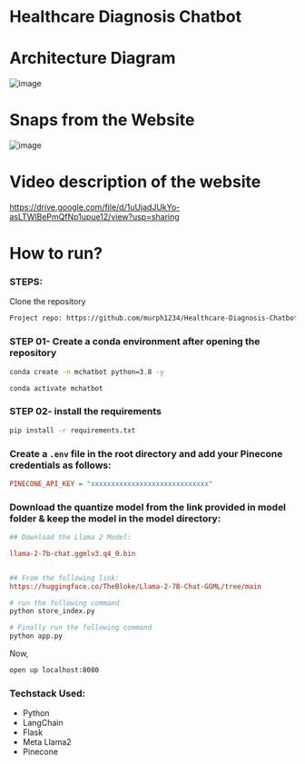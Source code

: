 # Healthcare Diagnosis Chatbot
# Architecture Diagram
![image](https://github.com/murph1234/Healthcare-Diagnosis-Chatbot/assets/98601458/211324dc-6ee5-485a-a395-86383733fd68)
# Snaps from the Website
![image](https://github.com/murph1234/Healthcare-Diagnosis-Chatbot/assets/98601458/2ebfed77-37d1-4b19-abd1-8a6f3068a8aa)

# Video description of the website
https://drive.google.com/file/d/1uUjadJUkYo-asLTWlBePmQfNp1upue12/view?usp=sharing

# How to run?
### STEPS:

Clone the repository

```bash
Project repo: https://github.com/murph1234/Healthcare-Diagnosis-Chatbot.git
```

### STEP 01- Create a conda environment after opening the repository

```bash
conda create -n mchatbot python=3.8 -y
```

```bash
conda activate mchatbot
```

### STEP 02- install the requirements
```bash
pip install -r requirements.txt
```


### Create a `.env` file in the root directory and add your Pinecone credentials as follows:

```ini
PINECONE_API_KEY = "xxxxxxxxxxxxxxxxxxxxxxxxxxxxx"

```


### Download the quantize model from the link provided in model folder & keep the model in the model directory:

```ini
## Download the Llama 2 Model:

llama-2-7b-chat.ggmlv3.q4_0.bin


## From the following link:
https://huggingface.co/TheBloke/Llama-2-7B-Chat-GGML/tree/main
```

```bash
# run the following command
python store_index.py
```

```bash
# Finally run the following command
python app.py
```

Now,
```bash
open up localhost:8080
```


### Techstack Used:

- Python
- LangChain
- Flask
- Meta Llama2
- Pinecone


